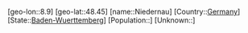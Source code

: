 ﻿---
location: [48.45,8.9]
type: City
tags:
- geo/City


SpocWebEntityId: 32909
isDeleted: false
confidential: public

---
[geo-lon::8.9]
[geo-lat::48.45]
[name::Niedernau]
[Country::[Germany](geo/Continent/Europe/Germany.md)]
[State::[Baden-Wuerttemberg](geo/Continent/Europe/Germany/Baden-Wuerttemberg.md)]
[Population::]
[Unknown::]

